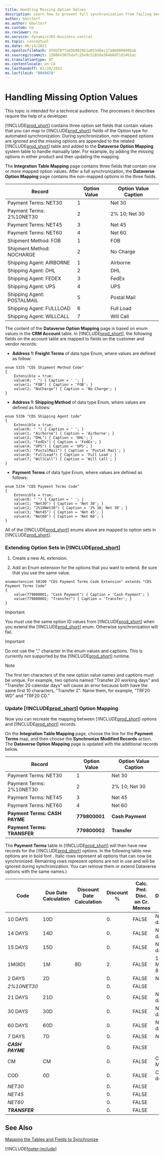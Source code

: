 ```yaml
---
title: Handling Missing Option Values
description: Learn how to prevent full synchronization from failing because the options differ in mapped fields. This processes require the help of a developer.
author: bholtorf
ms.author: bholtorf
ms.custom: na
ms.reviewer: na
ms.service: dynamics365-business-central
ms.topic: conceptual
ms.date: 06/14/2021
ms.openlocfilehash: df6bf07fad3b9029b1a033d6ec17a869004995ab
ms.sourcegitcommit: 1508643075dafc25e9c52810a584b8df1d14b1dc
ms.translationtype: HT
ms.contentlocale: en-CA
ms.lasthandoff: 01/28/2022
ms.locfileid: "8049478"
---
```

# <a name="handling-missing-option-values"></a>Handling Missing Option Values


This topic is intended for a technical audience. The processes it describes require the help of a developer.

[!INCLUDE[prod_short](includes/cds_long_md.md)] contains three option set fields that contain values that you can map to [!INCLUDE[prod_short](includes/prod_short.md)] fields of the Option type for automated synchronization. During synchronization, non-mapped options are ignored and the missing options are appended to the related [!INCLUDE[prod_short](includes/prod_short.md)] table and added to the **Dataverse Option Mapping** system table to handle manually later. For example, by adding the missing options in either product and then updating the mapping.

The **Integration Table Mapping** page contains three fields that contain one or more mapped option values. After a full synchronization, the **Dataverse Option Mapping** page contains the non-mapped options in the three fields.

|         Record             | Option Value | Option Value Caption |
|----------------------------|--------------|----------------------|
| Payment Terms: NET30       | 1            | Net 30               |
| Payment Terms: 2%10NET30   | 2            | 2% 10; Net 30        |
| Payment Terms: NET45       | 3            | Net 45               |
| Payment Terms: NET60       | 4            | Net 60               |
| Shipment Method: FOB       | 1            | FOB                  |
| Shipment Method: NOCHARGE  | 2            | No Charge            |
| Shipping Agent: AIRBORNE   | 1            | Airborne             |
| Shipping Agent: DHL        | 2            | DHL                  |
| Shipping Agent: FEDEX      | 3            | FedEx                |
| Shipping Agent: UPS        | 4            | UPS                  |
| Shipping Agent: POSTALMAIL | 5            | Postal Mail          |
| Shipping Agent: FULLLOAD   | 6            | Full Load            |
| Shipping Agent: WILLCALL   | 7            | Will Call            |

The content of the **Dataverse Option Mapping** page is based on enum values in the **CRM Account** table. In [!INCLUDE[prod_short](includes/cds_long_md.md)], the following fields on the account table are mapped to fields on the customer and vendor records:

- **Address 1: Freight Terms** of data type Enum, where values are defined as follow:

```
enum 5335 "CDS Shipment Method Code"
{
    Extensible = true;
    value(0; " ") { Caption = ' '; }
    value(1; "FOB") { Caption = 'FOB'; }
    value(2; "NoCharge") { Caption = 'No Charge'; }
}
```

- **Address 1: Shipping Method** of data type Enum, where values are defined as follows:

```
enum 5336 "CDS Shipping Agent Code"
{
    Extensible = true;
    value(0; " ") { Caption = ' '; }
    value(1; "Airborne") { Caption = 'Airborne'; }
    value(2; "DHL") { Caption = 'DHL'; }
    value(3; "FedEx") { Caption = 'FedEx'; }
    value(4; "UPS") { Caption = 'UPS'; }
    value(5; "PostalMail") { Caption = 'Postal Mail'; }
    value(6; "FullLoad") { Caption = 'Full Load'; }
    value(7; "WillCall") { Caption = 'Will Call'; }
}
```

- **Payment Terms** of data type Enum, where values are defined as follows:

```
enum 5334 "CDS Payment Terms Code"
{
    Extensible = true;
    value(0; " ") { Caption = ' '; }
    value(1; "Net30") { Caption = 'Net 30'; }
    value(2; "2%10Net30") { Caption = '2% 10; Net 30'; }
    value(3; "Net45") { Caption = 'Net 45'; }
    value(4; "Net60") { Caption = 'Net 60'; }
}
```

All of the [!INCLUDE[prod_short](includes/prod_short.md)] enums above are mapped to option sets in [!INCLUDE[prod_short](includes/cds_long_md.md)].

### <a name="extending-option-sets-in-prod_short"></a>Extending Option Sets in [!INCLUDE[prod_short](includes/prod_short.md)]
1. Create a new AL extension.

2. Add an Enum extension for the options that you want to extend. Be sure that you use the same value. 

```
enumextension 50100 "CDS Payment Terms Code Extension" extends "CDS Payment Terms Code"
{
    value(779800001; "Cash Payment") { Caption = 'Cash Payment'; }
    value(779800002; "Transfer") { Caption = 'Transfer'; }
}
```

> [!IMPORTANT]  
> You must use the same option ID values from [!INCLUDE[prod_short](includes/cds_long_md.md)] when you extend the [!INCLUDE[prod_short](includes/prod_short.md)] enum. Otherwise synchronization will fail.

> [!IMPORTANT]  
> Do not use the ","  character in the enum values and captions. This is currently not supported by the [!INCLUDE[prod_short](includes/prod_short.md)] runtime.

> [!NOTE]
> The first ten characters of the new option value names and captions must be unique. For example, two options named "Transfer 20 working days" and "Transfer 20 calendar days" will cause an error because both have the same first 10 characters, "Transfer 2". Name them, for example, "TRF20 WD" and "TRF20 CD."

### <a name="update-prod_short-option-mapping"></a>Update [!INCLUDE[prod_short](includes/cds_long_md.md)] Option Mapping
Now you can recreate the mapping between [!INCLUDE[prod_short](includes/cds_long_md.md)] options and [!INCLUDE[prod_short](includes/prod_short.md)] records.

On the **Integration Table Mapping** page, choose the line for the **Payment Terms** map, and then choose the **Synchronize Modified Records** action. The **Dataverse Option Mapping** page is updated with the additional records below.

|         Record                 | Option Value   | Option Value Caption |
|--------------------------------|----------------|----------------------|
| Payment Terms: NET30           | 1              | Net 30               |
| Payment Terms: 2%10NET30       | 2              | 2% 10; Net 30        |
| Payment Terms: NET45           | 3              | Net 45               |
| Payment Terms: NET60           | 4              | Net 60               | 
| **Payment Terms: CASH PAYME**  | **779800001**  | **Cash Payment**     |
| **Payment Terms: TRANSFER**    | **779800002**  | **Transfer**         |

The **Payment Terms** table in [!INCLUDE[prod_short](includes/prod_short.md)] will then have new records for the [!INCLUDE[prod_short](includes/cds_long_md.md)] options. In the following table new options are in bold font . Italic rows represent all options that can now be synchronized. Remaining rows represent options are not in use and will be ignored during synchronization. You can remove them or extend Dataverse options with the same names.)

| Code       | Due Date Calculation | Discount Date Calculation | Discount % | Calc. Pmt. Disc. on Cr. Memos | Description       |
|------------|----------------------|---------------------------|------------|-------------------------------|-------------------|
| 10 DAYS    | 10D                  |                           | 0.         | FALSE                         | Net 10 days       |
| 14 DAYS    | 14D                  |                           | 0.         | FALSE                         | Net 14 days       |
| 15 DAYS    | 15D                  |                           | 0.         | FALSE                         | Net 15 days       |
| 1M(8D)     | 1M                   | 8D                        | 2.         | FALSE                         | 1 Month/2% 8 days |
| 2 DAYS     | 2D                   |                           | 0.         | FALSE                         | Net 2 days        |
| *2%10NET30* |                      |                           | 0.         | FALSE                         |                   |
| 21 DAYS    | 21D                  |                           | 0.         | FALSE                         | Net 21 days       |
| 30 DAYS    | 30D                  |                           | 0.         | FALSE                         | Net 30 days       |
| 60 DAYS    | 60D                  |                           | 0.         | FALSE                         | Net 60 days       |
| 7 DAYS     | 7D                   |                           | 0.         | FALSE                         | Net 7 days        |
| ***CASH PAYME*** |                      |                           | 0.         | FALSE                         |                   |
| CM         | CM                   |                           | 0.         | FALSE                         | Current Month     |
| COD        | 0D                   |                           | 0.         | FALSE                         | Cash on delivery  |
| *NET30*      |                      |                           | 0.         | FALSE                         |                   |
| *NET45*      |                      |                           | 0.         | FALSE                         |                   |
| *NET60*      |                      |                           | 0.         | FALSE                         |                   |
| ***TRANSFER*** |                      |                           | 0.         | FALSE                         |                   |

## <a name="see-also"></a>See Also
[Mapping the Tables and Fields to Synchronize](admin-how-to-modify-table-mappings-for-synchronization.md)

[!INCLUDE[footer-include](includes/footer-banner.md)]